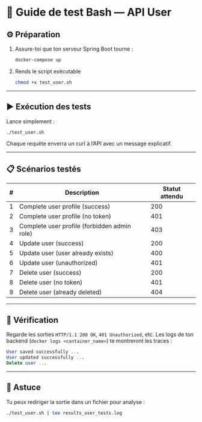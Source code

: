 # 🧪 Guide de test Bash — API User

## ⚙️ Préparation

1. Assure-toi que ton serveur Spring Boot tourne :
   ```bash
   docker-compose up
   
2. Rends le script exécutable
    ```bash
    chmod +x test_user.sh
   
---

## ▶️ Exécution des tests

Lance simplement :

```bash
./test_user.sh
```

Chaque requête enverra un curl à l’API avec un message explicatif.

---

## 📋 Scénarios testés

| # | Description                                  | Statut attendu |
| - | -------------------------------------------- | -------------- |
| 1 | Complete user profile (success)              | 200            |
| 2 | Complete user profile (no token)             | 401            |
| 3 | Complete user profile (forbidden admin role) | 403            |
| 4 | Update user (success)                        | 200            |
| 5 | Update user (user already exists)            | 400            |
| 6 | Update user (unauthorized)                   | 401            |
| 7 | Delete user (success)                        | 200            |
| 8 | Delete user (no token)                       | 401            |
| 9 | Delete user (already deleted)                | 404            |

---

## 🧾 Vérification

Regarde les sorties ```HTTP/1.1 200 OK```, ```401 Unauthorized```, etc.
Les logs de ton backend (```docker logs <container_name>```) te montreront les traces :

```sql
User saved successfully ...
User updated successfully ...
Delete user ...
```

---

## 🧩 Astuce

Tu peux rediriger la sortie dans un fichier pour analyse :

```bash
./test_user.sh | tee results_user_tests.log
```



